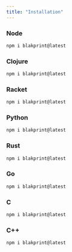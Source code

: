 ```yaml
---
title: "Installation"
---
```


### Node 

```bash
npm i blakprint@latest
```


### Clojure 

```bash
npm i blakprint@latest
```

### Racket 

```bash
npm i blakprint@latest
```



### Python 

```bash
npm i blakprint@latest
```


### Rust 

```bash
npm i blakprint@latest
```


### Go 

```bash
npm i blakprint@latest
```

### C

```bash
npm i blakprint@latest
```


### C++

```bash
npm i blakprint@latest
```